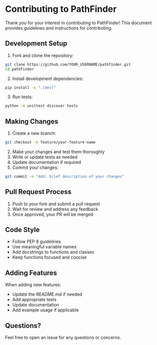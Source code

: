 # Contributing to PathFinder

Thank you for your interest in contributing to PathFinder! This document provides guidelines and instructions for contributing.

## Development Setup

1. Fork and clone the repository:
```bash
git clone https://github.com/YOUR_USERNAME/pathfinder.git
cd pathfinder
```

2. Install development dependencies:
```bash
pip install -e ".[dev]"
```

3. Run tests:
```bash
python -m unittest discover tests
```

## Making Changes

1. Create a new branch:
```bash
git checkout -b feature/your-feature-name
```

2. Make your changes and test them thoroughly
3. Write or update tests as needed
4. Update documentation if required
5. Commit your changes:
```bash
git commit -m "Add: brief description of your changes"
```

## Pull Request Process

1. Push to your fork and submit a pull request
2. Wait for review and address any feedback
3. Once approved, your PR will be merged

## Code Style

- Follow PEP 8 guidelines
- Use meaningful variable names
- Add docstrings to functions and classes
- Keep functions focused and concise

## Adding Features

When adding new features:
- Update the README.md if needed
- Add appropriate tests
- Update documentation
- Add example usage if applicable

## Questions?

Feel free to open an issue for any questions or concerns. 